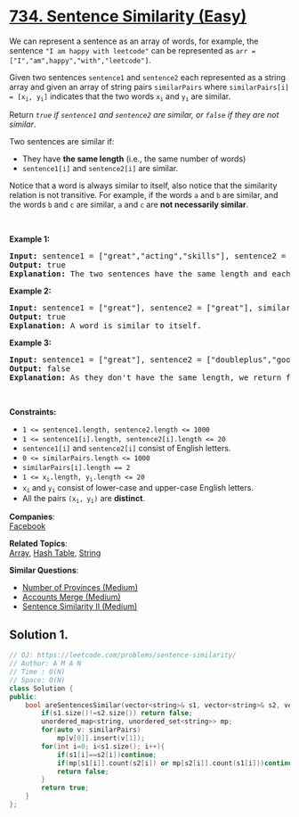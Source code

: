 # [734. Sentence Similarity (Easy)](https://leetcode.com/problems/sentence-similarity/)

<p>We can represent a sentence as an array of words, for example, the sentence <code>"I am happy with leetcode"</code> can be represented as <code>arr = ["I","am",happy","with","leetcode"]</code>.</p>

<p>Given two sentences <code>sentence1</code> and <code>sentence2</code> each represented as a string array and given an array of string pairs <code>similarPairs</code> where <code>similarPairs[i] = [x<sub>i</sub>, y<sub>i</sub>]</code> indicates that the two words <code>x<sub>i</sub></code> and <code>y<sub>i</sub></code> are similar.</p>

<p>Return <em><code>true</code> if <code>sentence1</code> and <code>sentence2</code> are similar, or <code>false</code> if they are not similar</em>.</p>

<p>Two sentences are similar if:</p>

<ul>
	<li>They have <strong>the same length</strong> (i.e., the same number of words)</li>
	<li><code>sentence1[i]</code> and <code>sentence2[i]</code> are similar.</li>
</ul>

<p>Notice that a word is always similar to itself, also notice that the similarity relation is not transitive. For example, if the words <code>a</code> and <code>b</code> are similar, and the words <code>b</code> and <code>c</code> are similar, <code>a</code> and <code>c</code> are <strong>not necessarily similar</strong>.</p>

<p>&nbsp;</p>
<p><strong>Example 1:</strong></p>

<pre><strong>Input:</strong> sentence1 = ["great","acting","skills"], sentence2 = ["fine","drama","talent"], similarPairs = [["great","fine"],["drama","acting"],["skills","talent"]]
<strong>Output:</strong> true
<strong>Explanation:</strong> The two sentences have the same length and each word i of sentence1 is also similar to the corresponding word in sentence2.
</pre>

<p><strong>Example 2:</strong></p>

<pre><strong>Input:</strong> sentence1 = ["great"], sentence2 = ["great"], similarPairs = []
<strong>Output:</strong> true
<strong>Explanation:</strong> A word is similar to itself.
</pre>

<p><strong>Example 3:</strong></p>

<pre><strong>Input:</strong> sentence1 = ["great"], sentence2 = ["doubleplus","good"], similarPairs = [["great","doubleplus"]]
<strong>Output:</strong> false
<strong>Explanation:</strong> As they don't have the same length, we return false.
</pre>

<p>&nbsp;</p>
<p><strong>Constraints:</strong></p>

<ul>
	<li><code>1 &lt;= sentence1.length, sentence2.length &lt;= 1000</code></li>
	<li><code>1 &lt;= sentence1[i].length, sentence2[i].length &lt;= 20</code></li>
	<li><code>sentence1[i]</code> and <code>sentence2[i]</code> consist of English letters.</li>
	<li><code>0 &lt;= similarPairs.length &lt;= 1000</code></li>
	<li><code>similarPairs[i].length == 2</code></li>
	<li><code>1 &lt;= x<sub>i</sub>.length, y<sub>i</sub>.length &lt;= 20</code></li>
	<li><code>x<sub>i</sub></code> and <code>y<sub>i</sub></code> consist of lower-case and upper-case English letters.</li>
	<li>All the pairs <code>(x<sub>i</sub>,<sub> </sub>y<sub>i</sub>)</code> are <strong>distinct</strong>.</li>
</ul>


**Companies**:  
[Facebook](https://leetcode.com/company/facebook)

**Related Topics**:  
[Array](https://leetcode.com/tag/array/), [Hash Table](https://leetcode.com/tag/hash-table/), [String](https://leetcode.com/tag/string/)

**Similar Questions**:
* [Number of Provinces (Medium)](https://leetcode.com/problems/number-of-provinces/)
* [Accounts Merge (Medium)](https://leetcode.com/problems/accounts-merge/)
* [Sentence Similarity II (Medium)](https://leetcode.com/problems/sentence-similarity-ii/)

## Solution 1.

```cpp
// OJ: https://leetcode.com/problems/sentence-similarity/
// Author: A M A N
// Time : O(N)
// Space: O(N)
class Solution {
public:
    bool areSentencesSimilar(vector<string>& s1, vector<string>& s2, vector<vector<string>>& similarPairs) {
        if(s1.size()!=s2.size()) return false;
        unordered_map<string, unordered_set<string>> mp;
        for(auto v: similarPairs)
            mp[v[0]].insert(v[1]);
        for(int i=0; i<s1.size(); i++){
            if(s1[i]==s2[i])continue;
            if(mp[s1[i]].count(s2[i]) or mp[s2[i]].count(s1[i]))continue;
            return false;
        }
        return true;
    }
};
```